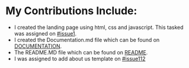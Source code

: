 # My Contributions Include:
- I created the landing page using html, css and javascript. This tasked was assigned on [#issue1](https://github.com/zuri-training/Chunk-File_Proj_team_49/issues/1).
- I created the Documentation.md file which can be found on [DOCUMENTATION](https://github.com/zuri-training/Chunk-File_Proj_team_49/blob/main/DOCUMENTATION.MD).
- The README.MD file which can be found on [README](https://github.com/zuri-training/Chunk-File_Proj_team_49/blob/main/README.MD).
- I was assigned to add about us template on [#issue112](https://github.com/zuri-training/Chunk-File_Proj_team_49/issues/112)
